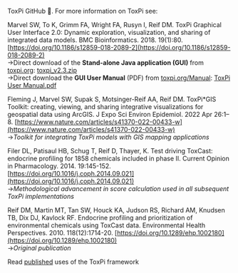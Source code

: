 

ToxPi GitHub :house_with_garden:. For more information on ToxPi see:

Marvel SW, To K, Grimm FA, Wright FA, Rusyn I, Reif DM. ToxPi Graphical User Interface 2.0: Dynamic exploration, visualization, and sharing of integrated data models. BMC Bioinformatics. 2018. 19(1):80. [https://doi.org/10.1186/s12859-018-2089-2](https://doi.org/10.1186/s12859-018-2089-2)
<br>&#8594;Direct download of the **Stand-alone Java application (GUI)** from [toxpi.org](https://toxpi.org/): [toxpi_v2.3.zip](https://github.com/user-attachments/files/21943523/toxpi_v2.3.zip)
<br>&#8594;Direct download the **GUI User Manual** (PDF) from [toxpi.org/Manual](https://toxpi.org/dist/ToxPi%20User%20Manual.pdf): [ToxPi User Manual.pdf](https://github.com/user-attachments/files/21943527/ToxPi.User.Manual.pdf)

Fleming J, Marvel SW, Supak S, Motsinger-Reif AA, Reif DM. ToxPi*GIS Toolkit: creating, viewing, and sharing integrative visualizations for geospatial data using ArcGIS. J Expo Sci Environ Epidemiol. 2022 Apr 26:1–8. [https://www.nature.com/articles/s41370-022-00433-w](https://www.nature.com/articles/s41370-022-00433-w)
<br>&#8594;*Toolkit for integrating ToxPi models with GIS mapping applications*

Filer DL, Patisaul HB, Schug T, Reif D, Thayer, K. Test driving ToxCast: endocrine profiling for 1858 chemicals included in phase II. Current Opinion in Pharmacology. 2014. 19:145-152. [https://doi.org/10.1016/j.coph.2014.09.021](https://doi.org/10.1016/j.coph.2014.09.021)
<br>&#8594;*Methodological advancement in score calculation used in all subsequent ToxPi implementations*

Reif DM, Martin MT, Tan SW, Houck KA, Judson RS, Richard AM, Knudsen TB, Dix DJ, Kavlock RF. Endocrine profiling and prioritization of environmental chemicals using ToxCast data. Environmental Health Perspectives. 2010. 118(12):1714-20. [https://doi.org/10.1289/ehp.1002180](https://doi.org/10.1289/ehp.1002180)
<br>&#8594;*Original publication*

Read [published](https://scholar.google.com/scholar?start=5&hl=en&as_sdt=0,34&sciodt=0,34&cites=14315759707117183281,8409987751811922970,6830405381891567320,6660731247750930378,6264826653350493071,6008919238370157052,5228323847718230279,14470107422640831138) uses of the ToxPi framework
